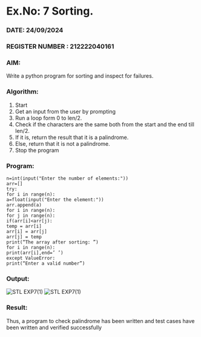 # Ex.No: 7 Sorting.

### DATE: 24/09/2024                                                                          
### REGISTER NUMBER :  212222040161
### AIM: 
Write a python program for sorting and inspect for failures.

### Algorithm:
1. Start
2. Get an input from the user by prompting
3. Run a loop form 0 to len/2.
4. Check if the characters are the same both from the start and the end till len/2.
5. If it is, return the result that it is a palindrome.
6. Else, return that it is not a palindrome.
7. Stop the program

### Program:
```
n=int(input("Enter the number of elements:"))
arr=[]
try:
for i in range(n):
a=float(input("Enter the element:"))
arr.append(a)
for i in range(n):
for j in range(n):
if(arr[i]<arr[j):
temp = arr[i]
arr[i] = arr[j]
arr[j] = temp
print(“The array after sorting: ”)
for i in range(n):
print(arr[i],end=’ ’)
except ValueError:
print(“Enter a valid number”)
```

### Output:
![STL EXP7(1)](https://github.com/user-attachments/assets/b2170e16-33e0-45af-a097-37dc06d54179)
![STL EXP7(1)](https://github.com/user-attachments/assets/a08dedf2-a43e-4c9a-b618-3d0e244d176b)


### Result:
Thus, a program to check palindrome has been written and test cases have been written and verified successfully
